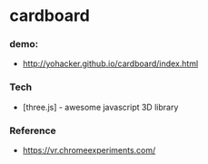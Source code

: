 # cardboard

### demo:
* http://yohacker.github.io/cardboard/index.html

### Tech
* [three.js] - awesome javascript 3D library

### Reference
* https://vr.chromeexperiments.com/
